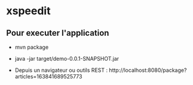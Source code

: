# xspeedit

##  Pour executer l'application 

 * mvn package

 * java -jar target/demo-0.0.1-SNAPSHOT.jar

 * Depuis un navigateur ou outils REST : http://localhost:8080/package?articles=163841689525773